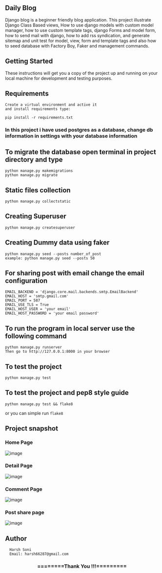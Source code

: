 ## Daily Blog
Django blog is a beginner friendly blog application. This project illustrate Django Class Based views, How to use django models with custom
model manager, how to use custom template tags, django Forms and model form, how to send mail with django, how to add rss syndication,
and generate sitemap and unit test for model, view, form and template tags and also how to seed database with Factory Boy, Faker and management commands.

## Getting Started
These instructions will get you a copy of the project up and running on your local machine for development and testing purposes.

## Requirements
```
Create a virtual environment and active it
and install requirements type:

pip install -r requirements.txt
```

### In this project i have used postgres as a database, change db information in settings with your database information
## To migrate the database open terminal in project directory and type
```
python manage.py makemigrations
python manage.py migrate
```

## Static files collection
```
python manage.py collectstatic
```

## Creating Superuser
```
python manage.py createsuperuser
```

## Creating Dummy data using faker
```
python manage.py seed --posts number_of_post
example: python manage.py seed --posts 50
```

## For sharing post with email change the email configuration
```
EMAIL_BACKEND = 'django.core.mail.backends.smtp.EmailBackend'
EMAIL_HOST = 'smtp.gmail.com'
EMAIL_PORT = 587
EMAIL_USE_TLS = True
EMAIL_HOST_USER = 'your email'
EMAIL_HOST_PASSWORD = 'your email password'
```

## To run the program in local server use the following command
```
python manage.py runserver
Then go to http://127.0.0.1:8000 in your browser
```

## To test the project
```
python manage.py test
```

## To test the project and pep8 style guide
```
python manage.py test && flake8
```
or you can simple run `flake8`


## Project snapshot

### Home Page
![image](https://user-images.githubusercontent.com/19981097/81924503-08809680-9601-11ea-9df2-2096f265b0e1.png)

### Detail Page
![image](https://user-images.githubusercontent.com/19981097/81924659-37970800-9601-11ea-8433-8b21e75594b1.png)

### Comment Page
![image](https://user-images.githubusercontent.com/19981097/81924734-51d0e600-9601-11ea-9df9-14b9c47c11ac.png)

### Post share page
![image](https://user-images.githubusercontent.com/19981097/81926022-2a7b1880-9603-11ea-9cd6-3f465389f250.png)

## Author
```
  Harsh Soni
  Email: harsh66287@gmail.com
```

<div align="center">
    <h3>========Thank You !!!=========</h3>
</div>

